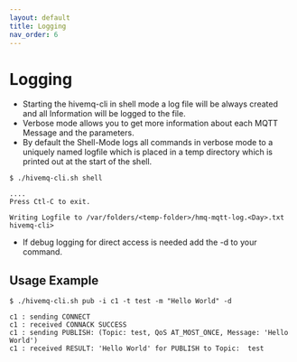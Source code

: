 ```yaml
---
layout: default
title: Logging
nav_order: 6
---
```


# Logging

* Starting the hivemq-cli in shell mode a log file will be always created and all Information will be logged to the file.
* Verbose mode allows you to get more information about each MQTT Message and the parameters.
* By default the Shell-Mode logs all commands in verbose mode to a uniquely named logfile which is placed in a temp directory which is printed out at the start of the shell.

```
$ ./hivemq-cli.sh shell 

....
Press Ctl-C to exit.

Writing Logfile to /var/folders/<temp-folder>/hmq-mqtt-log.<Day>.txt
hivemq-cli>
```

* If debug logging for direct access is needed add the -d to your command.

## Usage Example

```
$ ./hivemq-cli.sh pub -i c1 -t test -m "Hello World" -d 

c1 : sending CONNECT
c1 : received CONNACK SUCCESS
c1 : sending PUBLISH: (Topic: test, QoS AT_MOST_ONCE, Message: 'Hello World')
c1 : received RESULT: 'Hello World' for PUBLISH to Topic:  test

```
